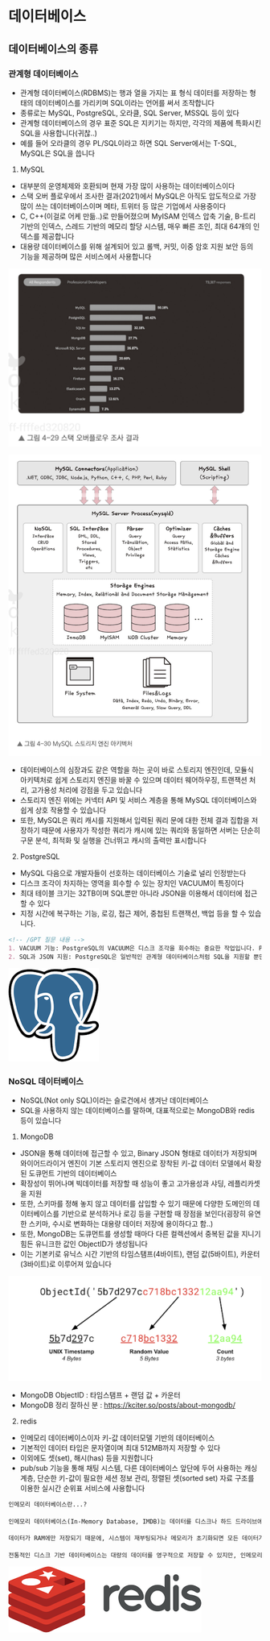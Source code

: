 # 데이터베이스

## 데이터베이스의 종류

### 관계형 데이터베이스 
 
 - 관계형 데이터베이스(RDBMS)는 행과 열을 가지는 표 형식 데이터를 저장하는 형태의 데이터베이스를 가리키며 SQL이라는 언어를 써서 조작합니다
 - 종류로는 MySQL, PostgreSQL, 오라클, SQL Server, MSSQL 등이 있다
 - 관계형 데이터베이스의 경우 표준 SQL은 지키기는 하지만, 각각의 제품에 특화시킨 SQL을 사용합니다(귀찮..)
 - 예를 들어 오라클의 경우 PL/SQL이라고 하면 SQL Server에서는 T-SQL, MySQL은 SQL을 씁니다

1. MySQL

- 대부분의 운영체제와 호환되며 현재 가장 많이 사용하는 데이터베이스이다
- 스택 오버 플로우에서 조사한 결과(2021)에서 MySQL은 아직도 압도적으로 가장 많이 쓰는 데이터베이스이며 메타, 트위터 등 많은 기업에서 사용중이다
- C, C++(이걸로 어케 만듦..)로 만들어졌으며 MyISAM 인덱스 압축 기술, B-트리 기반의 인덱스, 스레드 기반의 메모리 할당 시스템, 매우 빠른 조인, 최대 64개의 인덱스를 제공합니다
- 대용량 데이터베이스를 위해 설계되어 있고 롤백, 커밋, 이중 암호 지원 보안 등의 기능을 제공하며 많은 서비스에서 사용합니다

![alt text](image.png)

![alt text](image-1.png)

- 데이터베이스의 심장과도 같은 역할을 하는 곳이 바로 스토리지 엔진인데, 모듈식 아키텍처로 쉽게 스토리지 엔진을 바꿀 수 있으며 데이터 웨어하우징, 트랜잭션 처리, 고가용성 처리에 강점을 두고 있습니다
- 스토리지 엔진 위에는 커넥터 API 및 서비스 계층을 통해 MySQL 데이터베이스와 쉽게 상호 작용할 수 있습니다
- 또한, MySQL은 쿼리 캐시를 지원해서 입력된 쿼리 문에 대한 전체 결과 집합을 저장하기 때문에 사용자가 작성한 쿼리가 캐시에 있는 쿼리와 동일하면 서버는 단순히 구문 분석, 최적화 및 실행을 건너뛰고 캐시의 출력만 표시합니다

2. PostgreSQL

- MySQL 다음으로 개발자들이 선호하는 데이터베이스 기술로 널리 인정받는다
- 디스크 조각이 차지하는 영역을 회수할 수 있는 장치인 VACUUM이 특징이다
- 최대 테이블 크기는 32TB이며 SQL뿐만 아니라 JSON을 이용해서 데이터에 접근할 수 있다
- 지정 시간에 복구하는 기능, 로깅, 접근 제어, 중첩된 트랜잭션, 백업 등을 할 수 있습니다.

``` md
<!-- /GPT 질문 내용 -->
1. VACUUM 기능: PostgreSQL의 VACUUM은 디스크 조각을 회수하는 중요한 작업입니다. PostgreSQL은 업데이트나 삭제 작업이 이루어지면 기존 데이터를 물리적으로 즉시 삭제하지 않고, 해당 데이터를 '쓰레기'처럼 표시한 뒤 새로운 데이터를 삽입합니다. 시간이 지나면서 이런 '쓰레기' 공간이 쌓이게 되는데, 이때 VACUUM을 실행하면 이 공간을 회수해 디스크 용량을 최적화하고 성능 저하를 방지합니다. VACUUM FULL 명령어를 사용하면 좀 더 철저하게 데이터를 압축해 공간을 회수할 수 있습니다. 
2. SQL과 JSON 지원: PostgreSQL은 일반적인 관계형 데이터베이스처럼 SQL을 지원할 뿐만 아니라, JSON 형식의 데이터를 저장하고 처리할 수 있습니다. 이를 통해 관계형 데이터 모델과 함께 비정형 데이터를 처리할 수 있는 유연성을 제공합니다. 예를 들어, JSON 데이터를 처리할 때 jsonb 타입을 사용하면 효율적으로 데이터를 조회하고 수정할 수 있습니다.
```

![alt text](image-2.png)


### NoSQL 데이터베이스

- NoSQL(Not only SQL)이라는 슬로건에서 생겨난 데이터베이스
- SQL을 사용하지 않는 데이터베이스를 말하며, 대표적으로는 MongoDB와 redis 등이 있습니다 

1. MongoDB

- JSON을 통해 데이터에 접근할 수 있고, Binary JSON 형태로 데이터가 저장되며 와이어드라이거 엔진이 기본 스토리지 엔진으로 장착된 키-값 데이터 모델에서 확장된 도큐먼트 기반의 데이터베이스
- 확장성이 뛰어나며 빅데이터를 저장할 때 성능이 좋고 고가용성과 샤딩, 레플리카셋을 지원
- 또한, 스키마를 정해 놓지 않고 데이터를 삽입할 수 있기 때문에 다양한 도메인의 데이터베이스를 기반으로 분석하거나 로깅 등을 구현할 때 장점을 보인다(굉장히 유연한 스키마, 수시로 변화하는 대용량 데이터 저장에 용이하다고 함..)
- 또한, MongoDB는 도큐먼트를 생성할 때마다 다른 컬렉션에서 중복된 값을 지니기 힘든 유니크한 값인 ObjectID가 생성됩니다 
- 이는 기본키로 유닉스 시간 기반의 타임스탬프(4바이트), 랜덤 값(5바이트), 카운터(3바이트)로 이루어져 있습니다 

![alt text](image-3.png)

- MongoDB ObjectID : 타임스탬프 + 랜덤 값 + 카운터
- MongoDB 정리 잘하신 분 : https://kciter.so/posts/about-mongodb/

2. redis

- 인메모리 데이터베이스이자 키-값 데이터모델 기반의 데이터베이스 
- 기본적인 데이터 타입은 문자열이며 최대 512MB까지 저장할 수 있다
- 이외에도 셋(set), 해시(has) 등을 지원합니다
- pub/sub 기능을 통해 채팅 시스템, 다른 데이터베이스 앞단에 두어 사용하는 캐싱 계층, 단순한 키-값이 필요한 세션 정보 관리, 정렬된 셋(sorted set) 자료 구조를 이용한 실시간 순위표 서비스에 사용합니다 

``` md
인메모리 데이터베이스란...?

인메모리 데이터베이스(In-Memory Database, IMDB)는 데이터를 디스크나 하드 드라이브에 저장하지 않고, **주기억장치(RAM)**에 저장하고 처리하는 데이터베이스입니다. 이는 디스크 기반 데이터베이스와 비교해 매우 빠른 데이터 읽기/쓰기 속도를 제공하는 것이 가장 큰 특징입니다.

데이터가 RAM에만 저장되기 때문에, 시스템이 재부팅되거나 메모리가 초기화되면 모든 데이터가 사라집니다. 이를 방지하기 위해 일부 인메모리 데이터베이스는 주기적으로 데이터를 디스크에 저장하거나, 시스템 장애 발생 시 데이터를 복구하는 메커니즘을 제공합니다.

전통적인 디스크 기반 데이터베이스는 대량의 데이터를 영구적으로 저장할 수 있지만, 인메모리 데이터베이스는 RAM의 크기에 따라 저장할 수 있는 데이터 용량이 제한됩니다. 이 때문에 주로 대용량 데이터를 처리하는 시스템에서는 인메모리 데이터베이스와 디스크 기반 데이터베이스를 함께 사용해 성능과 안정성을 최적화합니다.
```

![alt text](image-4.png)